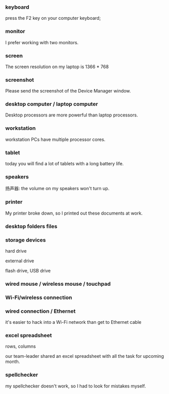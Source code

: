 ### keyboard

press the F2 key on your computer keyboard;

### monitor

I prefer working with two monitors.

### screen

The screen resolution on my laptop is 1366 \* 768

### screenshot

Please send the screenshot of the Device Manager window.

### desktop computer / laptop computer

Desktop processors are more powerful than laptop processors.

### workstation

workstation PCs have multiple processor cores.

### tablet

today you will find a lot of tablets with a long battery life.

### speakers

扬声器:
the volume on my speakers won't turn up.

### printer

My printer broke down, so I printed out these documents at work.

### desktop folders files

### storage devices

hard drive

external drive

flash drive, USB drive

### wired mouse / wireless mouse / touchpad

### Wi-Fi/wireless connection

### wired connection / Ethernet

it's easier to hack into a Wi-Fi network than get to Ethernet cable

### excel spreadsheet

rows, columns

our team-leader shared an excel spreadsheet with all the task for upcoming month.

### spellchecker

my spellchecker doesn't work, so I had to look for mistakes myself.
